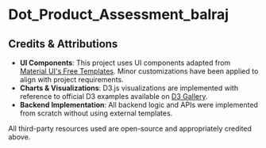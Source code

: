 ﻿# Dot_Product_Assessment_balraj

## Credits & Attributions

- **UI Components**: This project uses UI components adapted from [Material UI's Free Templates](https://mui.com/store/#free-templates). Minor customizations have been applied to align with project requirements.
- **Charts & Visualizations**: D3.js visualizations are implemented with reference to official D3 examples available on [D3 Gallery](https://observablehq.com/@d3/gallery).
- **Backend Implementation**: All backend logic and APIs were implemented from scratch without using external templates.

All third-party resources used are open-source and appropriately credited above.


